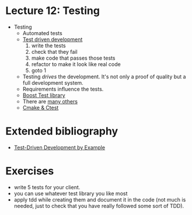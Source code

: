 # Lecture 12: Testing

- Testing
    - Automated tests
    - [Test driven development](http://en.wikipedia.org/wiki/Test-driven_development)
        1. write the tests
        2. check that they fail
        3. make code that passes those tests
        4. refactor to make it look like real code
        5. goto 1
    - Testing *drives* the development. It's not only a proof of quality but a full development
      system.
    - Requirements influence the tests.
    - [Boost Test library](http://www.boost.org/doc/libs/1_55_0/libs/test/doc/html/index.html)
    - There are [many others](http://en.wikipedia.org/wiki/List_of_unit_testing_frameworks#C.2B.2B)
    - [Cmake & Ctest](http://www.vtk.org/Wiki/CMake/Testing_With_CTest)

# Extended bibliography

- [Test-Driven Development by Example](http://en.wikipedia.org/wiki/Test-Driven_Development_by_Example)

# Exercises

- write 5 tests for your client.
- you can use whatever test library you like most
- apply tdd while creating them and document it in the code (not much is needed, just to check that
  you have really followed some sort of TDD).
